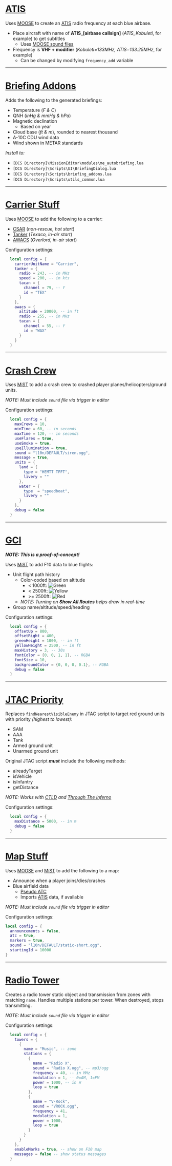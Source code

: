 # [ATIS](ATIS.lua)
Uses [MOOSE](https://github.com/FlightControl-Master/MOOSE/releases) to create an [ATIS](https://flightcontrol-master.github.io/MOOSE_DOCS/Documentation/Ops.Atis.html) radio frequency at each blue airbase.
- Place aircraft with name of **ATIS_[airbase callsign]** (*ATIS_Kobuleti*, for example) to get subtitles
  - Uses [MOOSE sound files](https://github.com/FlightControl-Master/MOOSE_SOUND/releases)
- Frequency is **VHF + modifier** (*Kobuleti=133MHz, ATIS=133.25MHz*, for example)
  - Can be changed by modifying `frequency_add` variable

---

# [Briefing Addons](https://github.com/chump29/DCS_Mod/tree/master/Briefing%20Addons)
Adds the following to the generated briefings:
- Temperature (*F & C*)
- QNH (*inHg & mmHg & hPa*)
- Magnetic declination
  - Based on year
- Cloud base (*ft & m*), rounded to nearest thousand
- A-10C CDU wind data
- Wind shown in METAR standards

*Install to:*
- `[DCS Directory]\MissionEditor\modules\me_autobriefing.lua`
- `[DCS Directory]\Scripts\UI\BriefingDialog.lua`
- `[DCS Directory]\Scripts\briefing_addons.lua`
- `[DCS Directory]\Scripts\utils_common.lua`

---

# [Carrier Stuff](Carrier_Stuff.lua)
Uses [MOOSE](https://github.com/FlightControl-Master/MOOSE/releases) to add the following to a carrier:
- [CSAR](https://flightcontrol-master.github.io/MOOSE_DOCS/Documentation/Ops.RescueHelo.html) (*non-rescue, hot start*)
- [Tanker](https://flightcontrol-master.github.io/MOOSE_DOCS/Documentation/Ops.RecoveryTanker.html) (*Texaco, in-air start*)
- [AWACS](https://flightcontrol-master.github.io/MOOSE_DOCS/Documentation/Ops.RecoveryTanker.html) (*Overlord, in-air start*)

Configuration settings:
```lua
  local config = {
    carrierUnitName = "Carrier",
    tanker = {
      radio = 243, -- in MHz
      speed = 200, -- in kts
      tacan = {
        channel = 79, -- Y
        id = "TEX"
      }
    },
    awacs = {
      altitude = 20000, -- in ft
      radio = 255, -- in MHz
      tacan = {
        channel = 55, -- Y
        id = "WAX"
      }
    }
  }
```

---

# [Crash Crew](Crash_Crew.lua)
Uses [MiST](https://github.com/mrSkortch/MissionScriptingTools/releases) to add a crash crew to crashed player planes/helicopters/ground units.

*NOTE: Must include `sound` file via trigger in editor*

Configuration settings:
```lua
  local config = {
    maxCrews = 10,
    minTime = 60, -- in seconds
    maxTime = 120, -- in seconds
    useFlares = true,
    useSmoke = true,
    useIllumination = true,
    sound = "l10n/DEFAULT/siren.ogg",
    message = true,
    units = {
      land = {
        type = "HEMTT TFFT",
        livery = ""
      },
      water = {
        type  = "speedboat",
        livery = ""
      }
    },
    debug = false
  }
```

---

# [GCI](GCI.lua)
***NOTE: This is a proof-of-concept!***

Uses [MiST](https://github.com/mrSkortch/MissionScriptingTools/releases) to add F10 data to blue flights:
- Unit flight path history
  - Color-coded based on altitude
    - < 1000ft: ![Green](https://via.placeholder.com/15/00ff00/00ff00.png)
    - < 2500ft: ![Yellow](https://via.placeholder.com/15/ffff00/ffff00.png)
    - \>= 2500ft: ![Red](https://via.placeholder.com/15/ff0000/ff0000.png)
  - *NOTE: Turning on **Show All Routes** helps draw in real-time*
- Group name/altitude/speed/heading

Configuration settings:
```lua
  local config = {
    offsetUp = 800,
    offsetRight = 400,
    greenHeight = 1000, -- in ft
    yellowHeight = 2500, -- in ft
    maxHistory = 3, -- 30s
    fontColor = {0, 0, 1, 1}, -- RGBA
    fontSize = 10,
    backgroundColor = {0, 0, 0, 0.1}, -- RGBA
    debug = false
  }
```

---

# [JTAC Priority](JTAC_Priority.lua)
Replaces `findNearestVisibleEnemy` in JTAC script to target red ground units with priority *(highest to lowest)*:
- SAM
- AAA
- Tank
- Armed ground unit
- Unarmed ground unit

Original JTAC script ***must*** include the following methods:
- alreadyTarget
- isVehicle
- isInfantry
- getDistance

*NOTE: Works with [CTLD](https://github.com/ciribob/DCS-CTLD) and [Through The Inferno](https://throughtheinferno.com/single-player-missions/)*

Configuration settings:
```lua
  local config = {
    maxDistance = 5000, -- in m
    debug = false
  }
```

---

# [Map Stuff](Map_Stuff.lua)
Uses [MOOSE](https://github.com/FlightControl-Master/MOOSE/releases) and [MiST](https://github.com/mrSkortch/MissionScriptingTools/releases) to add the following to a map:
- Announce when a player joins/dies/crashes
- Blue airfield data
  - [Pseudo ATC](https://flightcontrol-master.github.io/MOOSE_DOCS/Documentation/Functional.PseudoATC.html)
  - Imports [ATIS](ATIS.lua) data, if available

*NOTE: Must include `sound` file via trigger in editor*

Configuration settings:
```lua
local config = {
  announcements = false,
  atc = true,
  markers = true,
  sound = "l10n/DEFAULT/static-short.ogg",
  startingId = 10000
}
```

---

# [Radio Tower](Radio_Tower.lua)
Creates a radio tower static object and transmission from zones with matching `name`. Handles multiple stations per tower. When destroyed, stops transmitting.

*NOTE: Must include `sound` file via trigger in editor*

Configuration settings:
```lua
  local config = {
    towers = {
      {
        name = "Music", -- zone
        stations = {
          {
            name = "Radio X",
            sound = "Radio X.ogg", -- mp3/ogg
            frequency = 40, -- in MHz
            modulation = 1, -- 0=AM, 1=FM
            power = 1000, -- in W
            loop = true
          },
          {
            name = "V-Rock",
            sound = "VROCK.ogg",
            frequency = 41,
            modulation = 1,
            power = 1000,
            loop = true
          }
        }
      }
    },
    enableMarks = true, -- show on F10 map
    messages = false -- show status messages
  }
```
